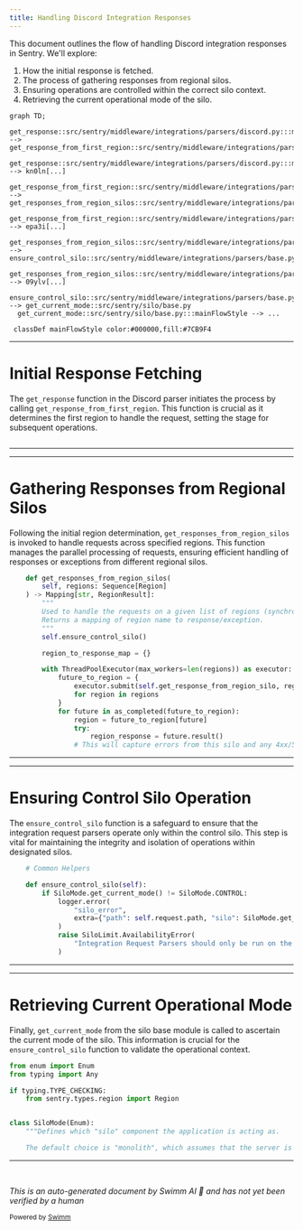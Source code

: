 ```yaml
---
title: Handling Discord Integration Responses
---
```

This document outlines the flow of handling Discord integration responses in Sentry. We'll explore:

1. How the initial response is fetched.
2. The process of gathering responses from regional silos.
3. Ensuring operations are controlled within the correct silo context.
4. Retrieving the current operational mode of the silo.

```mermaid
graph TD;
  get_response::src/sentry/middleware/integrations/parsers/discord.py:::mainFlowStyle --> get_response_from_first_region::src/sentry/middleware/integrations/parsers/base.py
  get_response::src/sentry/middleware/integrations/parsers/discord.py:::mainFlowStyle --> kn0ln[...]
  get_response_from_first_region::src/sentry/middleware/integrations/parsers/base.py:::mainFlowStyle --> get_responses_from_region_silos::src/sentry/middleware/integrations/parsers/base.py
  get_response_from_first_region::src/sentry/middleware/integrations/parsers/base.py:::mainFlowStyle --> epa3i[...]
  get_responses_from_region_silos::src/sentry/middleware/integrations/parsers/base.py:::mainFlowStyle --> ensure_control_silo::src/sentry/middleware/integrations/parsers/base.py
  get_responses_from_region_silos::src/sentry/middleware/integrations/parsers/base.py:::mainFlowStyle --> 09ylv[...]
  ensure_control_silo::src/sentry/middleware/integrations/parsers/base.py:::mainFlowStyle --> get_current_mode::src/sentry/silo/base.py
  get_current_mode::src/sentry/silo/base.py:::mainFlowStyle --> ...

 classDef mainFlowStyle color:#000000,fill:#7CB9F4
```

<SwmSnippet path="/src/sentry/middleware/integrations/parsers/discord.py" line="228">

---

# Initial Response Fetching

The `get_response` function in the Discord parser initiates the process by calling `get_response_from_first_region`. This function is crucial as it determines the first region to handle the request, setting the stage for subsequent operations.

```python

```

---

</SwmSnippet>

<SwmSnippet path="/src/sentry/middleware/integrations/parsers/base.py" line="110">

---

# Gathering Responses from Regional Silos

Following the initial region determination, `get_responses_from_region_silos` is invoked to handle requests across specified regions. This function manages the parallel processing of requests, ensuring efficient handling of responses or exceptions from different regional silos.

```python
    def get_responses_from_region_silos(
        self, regions: Sequence[Region]
    ) -> Mapping[str, RegionResult]:
        """
        Used to handle the requests on a given list of regions (synchronously).
        Returns a mapping of region name to response/exception.
        """
        self.ensure_control_silo()

        region_to_response_map = {}

        with ThreadPoolExecutor(max_workers=len(regions)) as executor:
            future_to_region = {
                executor.submit(self.get_response_from_region_silo, region): region
                for region in regions
            }
            for future in as_completed(future_to_region):
                region = future_to_region[future]
                try:
                    region_response = future.result()
                # This will capture errors from this silo and any 4xx/5xx responses from others
```

---

</SwmSnippet>

<SwmSnippet path="/src/sentry/middleware/integrations/parsers/base.py" line="75">

---

# Ensuring Control Silo Operation

The `ensure_control_silo` function is a safeguard to ensure that the integration request parsers operate only within the control silo. This step is vital for maintaining the integrity and isolation of operations within designated silos.

```python
    # Common Helpers

    def ensure_control_silo(self):
        if SiloMode.get_current_mode() != SiloMode.CONTROL:
            logger.error(
                "silo_error",
                extra={"path": self.request.path, "silo": SiloMode.get_current_mode()},
            )
            raise SiloLimit.AvailabilityError(
                "Integration Request Parsers should only be run on the control silo."
            )
```

---

</SwmSnippet>

<SwmSnippet path="/src/sentry/silo/base.py" line="10">

---

# Retrieving Current Operational Mode

Finally, `get_current_mode` from the silo base module is called to ascertain the current mode of the silo. This information is crucial for the `ensure_control_silo` function to validate the operational context.

```python
from enum import Enum
from typing import Any

if typing.TYPE_CHECKING:
    from sentry.types.region import Region


class SiloMode(Enum):
    """Defines which "silo" component the application is acting as.

    The default choice is "monolith", which assumes that the server is the only
```

---

</SwmSnippet>

&nbsp;

*This is an auto-generated document by Swimm AI 🌊 and has not yet been verified by a human*

<SwmMeta version="3.0.0" repo-id="Z2l0aHViJTNBJTNBc2VudHJ5JTNBJTNBZ2V0c2VudHJ5" repo-name="sentry"><sup>Powered by [Swimm](/)</sup></SwmMeta>
